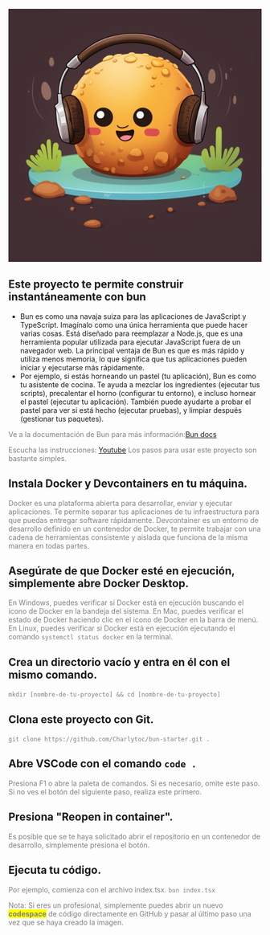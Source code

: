 ![charlytoc_In_this_square-framed_image_a_golden-brown_bun_sits_a_800cfbfc-249b-434b-b8bd-f4cd15d1fb2e](./background.png)

## Este proyecto te permite construir instantáneamente con bun
- Bun es como una navaja suiza para las aplicaciones de JavaScript y TypeScript. Imagínalo como una única herramienta que puede hacer varias cosas. Está diseñado para reemplazar a Node.js, que es una herramienta popular utilizada para ejecutar JavaScript fuera de un navegador web. La principal ventaja de Bun es que es más rápido y utiliza menos memoria, lo que significa que tus aplicaciones pueden iniciar y ejecutarse más rápidamente.
- Por ejemplo, si estás horneando un pastel (tu aplicación), Bun es como tu asistente de cocina. Te ayuda a mezclar los ingredientes (ejecutar tus scripts), precalentar el horno (configurar tu entorno), e incluso hornear el pastel (ejecutar tu aplicación). También puede ayudarte a probar el pastel para ver si está hecho (ejecutar pruebas), y limpiar después (gestionar tus paquetes).

Ve a la documentación de Bun para más información:[Bun docs](https://bun.sh/docs)

Escucha las instrucciones: [Youtube](https://youtu.be/vjp2LqwDqLE?si=unSWvXd-ti6L_ZsS)
Los pasos para usar este proyecto son bastante simples.


## Instala Docker y Devcontainers en tu máquina.
Docker es una plataforma abierta para desarrollar, enviar y ejecutar aplicaciones. Te permite separar tus aplicaciones de tu infraestructura para que puedas entregar software rápidamente. Devcontainer es un entorno de desarrollo definido en un contenedor de Docker, te permite trabajar con una cadena de herramientas consistente y aislada que funciona de la misma manera en todas partes.

## Asegúrate de que Docker esté en ejecución, simplemente abre Docker Desktop.
En Windows, puedes verificar si Docker está en ejecución buscando el icono de Docker en la bandeja del sistema. En Mac, puedes verificar el estado de Docker haciendo clic en el icono de Docker en la barra de menú. En Linux, puedes verificar si Docker está en ejecución ejecutando el comando `systemctl status docker` en la terminal.


## Crea un directorio vacío y entra en él con el mismo comando.
`mkdir [nombre-de-tu-proyecto] && cd [nombre-de-tu-proyecto]`

## Clona este proyecto con Git.
`git clone https://github.com/Charlytoc/bun-starter.git .`


## Abre VSCode con el comando `code .`
Presiona F1 o abre la paleta de comandos.
Si es necesario, omite este paso. Si no ves el botón del siguiente paso, realiza este primero.

## Presiona "Reopen in container".
Es posible que se te haya solicitado abrir el repositorio en un contenedor de desarrollo, simplemente presiona el botón.


## Ejecuta tu código.
Por ejemplo, comienza con el archivo index.tsx.
`bun index.tsx`

Nota: Si eres un profesional, simplemente puedes abrir un nuevo **codespace** de código directamente en GitHub y pasar al último paso una vez que se haya creado la imagen.


<!-- Styles for the documentation -->
<style>
h1 {
    color:aliceblue;
}
p {
    color: gray;
}
b,strong {
    background-color: yellow;
}
</style>

